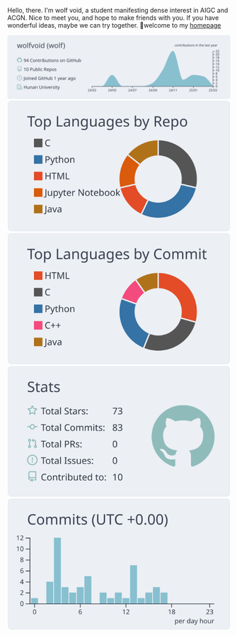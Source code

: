 Hello, there.
I'm wolf void, a student manifesting dense interest in AIGC and ACGN.
Nice to meet you, and hope to make friends with you.
If you have wonderful ideas, maybe we can try together.
🚀welcome to my [homepage](https://wolfvoid.github.io/) 


[![](https://raw.githubusercontent.com/wolfvoid/wolfvoid/master/profile-summary-card-output/nord_bright/0-profile-details.svg)](https://github.com/vn7n24fzkq/github-profile-summary-cards)
[![](https://raw.githubusercontent.com/wolfvoid/wolfvoid/master/profile-summary-card-output/nord_bright/1-repos-per-language.svg)](https://github.com/vn7n24fzkq/github-profile-summary-cards) [![](https://raw.githubusercontent.com/wolfvoid/wolfvoid/master/profile-summary-card-output/nord_bright/2-most-commit-language.svg)](https://github.com/vn7n24fzkq/github-profile-summary-cards)
[![](https://raw.githubusercontent.com/wolfvoid/wolfvoid/master/profile-summary-card-output/nord_bright/3-stats.svg)](https://github.com/vn7n24fzkq/github-profile-summary-cards) [![](https://raw.githubusercontent.com/wolfvoid/wolfvoid/master/profile-summary-card-output/nord_bright/4-productive-time.svg)](https://github.com/vn7n24fzkq/github-profile-summary-cards)
